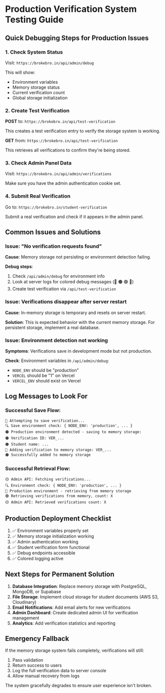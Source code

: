 # Production Verification System Testing Guide

## Quick Debugging Steps for Production Issues

### 1. Check System Status
Visit: `https://brokebro.in/api/admin/debug`

This will show:
- Environment variables
- Memory storage status
- Current verification count
- Global storage initialization

### 2. Create Test Verification
**POST** to: `https://brokebro.in/api/test-verification`

This creates a test verification entry to verify the storage system is working.

**GET** from: `https://brokebro.in/api/test-verification`

This retrieves all verifications to confirm they're being stored.

### 3. Check Admin Panel Data
Visit: `https://brokebro.in/api/admin/verifications`

Make sure you have the admin authentication cookie set.

### 4. Submit Real Verification
Go to: `https://brokebro.in/student-verification`

Submit a real verification and check if it appears in the admin panel.

## Common Issues and Solutions

### Issue: "No verification requests found"
**Cause**: Memory storage not persisting or environment detection failing.

**Debug steps**:
1. Check `/api/admin/debug` for environment info
2. Look at server logs for colored debug messages (🔴 🟠 🟢 🔵)
3. Create test verification via `/api/test-verification`

### Issue: Verifications disappear after server restart
**Cause**: In-memory storage is temporary and resets on server restart.

**Solution**: This is expected behavior with the current memory storage. For persistent storage, implement a real database.

### Issue: Environment detection not working
**Symptoms**: Verifications save in development mode but not production.

**Check**: Environment variables in `/api/admin/debug`:
- `NODE_ENV` should be "production"
- `VERCEL` should be "1" on Vercel
- `VERCEL_ENV` should exist on Vercel

## Log Messages to Look For

### Successful Save Flow:
```
🚀 Attempting to save verification...
🔍 Save environment check: { NODE_ENV: 'production', ... }
🟠 Production environment detected - saving to memory storage:
🟠 Verification ID: VER_...
🟠 Student name: ...
🔵 Adding verification to memory storage: VER_...
🟠 Successfully added to memory storage
```

### Successful Retrieval Flow:
```
🟡 Admin API: Fetching verifications...
🔍 Environment check: { NODE_ENV: 'production', ... }
🔴 Production environment - retrieving from memory storage
🟢 Retrieving verifications from memory, count: X
🟡 Admin API: Retrieved verifications count: X
```

## Production Deployment Checklist

1. ✅ Environment variables properly set
2. ✅ Memory storage initialization working
3. ✅ Admin authentication working
4. ✅ Student verification form functional
5. ✅ Debug endpoints accessible
6. ✅ Colored logging active

## Next Steps for Permanent Solution

1. **Database Integration**: Replace memory storage with PostgreSQL, MongoDB, or Supabase
2. **File Storage**: Implement cloud storage for student documents (AWS S3, Cloudinary)
3. **Email Notifications**: Add email alerts for new verifications
4. **Admin Dashboard**: Create dedicated admin UI for verification management
5. **Analytics**: Add verification statistics and reporting

## Emergency Fallback

If the memory storage system fails completely, verifications will still:
1. Pass validation
2. Return success to users
3. Log the full verification data to server console
4. Allow manual recovery from logs

The system gracefully degrades to ensure user experience isn't broken.
